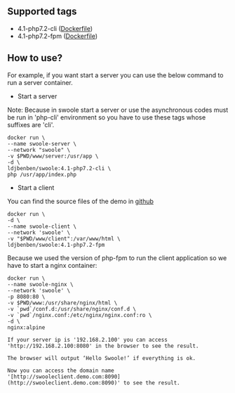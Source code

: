 ## Supported tags

- 4.1-php7.2-cli ([Dockerfile](https://github.com/liudejin/docker-images/blob/master/swoole/4.1-php7.2-cli/Dockerfile))
- 4.1-php7.2-fpm ([Dockerfile](https://github.com/liudejin/docker-images/blob/master/swoole/4.1-php7.2-fpm/Dockerfile))

## How to use?

For example, if you want start a server you can use the below command to run a server container.

- Start a server

Note: Because in swoole start a server or use the asynchronous codes must be run in 'php-cli' environment
so you have to use these tags whose suffixes are 'cli'. 

```
docker run \
--name swoole-server \
--network "swoole" \
-v $PWD/www/server:/usr/app \
-d \
ldjbenben/swoole:4.1-php7.2-cli \
php /usr/app/index.php
```

- Start a client

You can find the source files of the demo in [github](https://github.com/liudejin/docker-images/tree/master/swoole/demo)

```
docker run \
-d \
--name swoole-client \
--network 'swoole' \
-v "$PWD/www/client":/var/www/html \
ldjbenben/swoole:4.1-php7.2-fpm
```

Because we used the version of php-fpm to run the client application so we have to start a nginx container:

```
docker run \
--name swoole-nginx \
--network 'swoole' \
-p 8080:80 \
-v $PWD/www:/usr/share/nginx/html \
-v `pwd`/conf.d:/usr/share/nginx/conf.d \
-v `pwd`/nginx.conf:/etc/nginx/nginx.conf:ro \
-d \
nginx:alpine

If your server ip is '192.168.2.100' you can access 'http://192.168.2.100:8080' in the browser to see the result.

The browser will output ‘Hello Swoole!’ if everything is ok.

Now you can access the domain name '[http://swooleclient.demo.com:8090](http://swooleclient.demo.com:8090)' to see the result.
